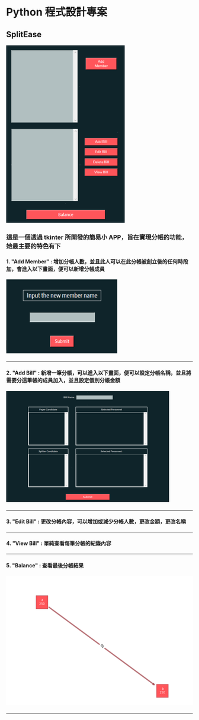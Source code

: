 # Python 程式設計專案
##  SplitEase
<img src="/img/1.png" height="480px" width="320px" />

### 這是一個透過 tkinter 所開發的簡易小 APP，旨在實現分帳的功能，她最主要的特色有下

#### 1. "Add Member" : 增加分帳人數，並且此人可以在此分帳被創立後的任何時段加，會進入以下畫面，便可以新增分帳成員
</hr>

#### <img src="/img/2.png" height="200x" width="300px" />

***

#### 2. "Add Bill" : 新增一筆分帳，可以進入以下畫面，便可以設定分帳名稱，並且將需要分這筆帳的成員加入，並且設定個別分帳金額
</hr>

#### <img src="/img/3.png" height="300px" width="440px" />

***

#### 3. "Edit Bill" : 更改分帳內容，可以增加或減少分帳人數，更改金額，更改名稱
</hr>

***
#### 4. "View Bill" : 單純查看每筆分帳的紀錄內容
</hr>

***
#### 5. "Balance" : 查看最後分帳結果
#### <img src="/img/4.png" height="350x" width="560px" />
</hr>

***

